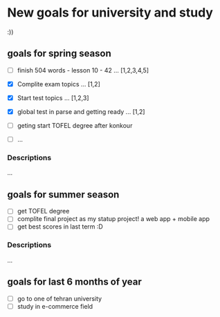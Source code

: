 # New goals for university and study
:))

## goals for spring season

- [ ] finish 504 words - lesson 10 - 42 ...	 [1,2,3,4,5]
- [x] Complite exam topics ...	 [1,2]
- [x] Start test topics ...	 [1,2,3]
- [x] global test in parse and getting ready ...	 [1,2]
- [ ] geting start TOFEL degree after konkour
- [ ] ...



### Descriptions
...

## goals for summer season

- [ ] get TOFEL degree
- [ ] complite final project as my statup project! a web app + mobile app
- [ ] get best scores in last term :D

### Descriptions
...

## goals for last 6 months of year

- [ ] go to one of tehran university
- [ ] study in e-commerce field
